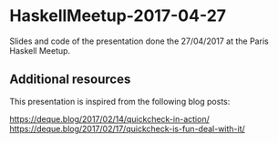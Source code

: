 # HaskellMeetup-2017-04-27

Slides and code of the presentation done the 27/04/2017 at the Paris Haskell Meetup.

## Additional resources

This presentation is inspired from the following blog posts:

https://deque.blog/2017/02/14/quickcheck-in-action/
https://deque.blog/2017/02/17/quickcheck-is-fun-deal-with-it/
